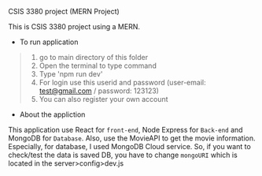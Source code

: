 CSIS 3380 project (MERN Project)

This is CSIS 3380 project using a MERN.

* To run application
> 1. go to main directory of this folder 
> 2. Open the terminal to type command
> 3. Type 'npm run dev'
> 4. For login use this userid and password (user-email: test@gmail.com / password: 123123)
> 5. You can also register your own account


* About the appliction 

This application use React for `front-end`, Node Express for `Back-end` and MongoDB for `Database`.
Also, use the MovieAPI to get the movie information.
Especially, for database, I used MongoDB Cloud service. So, if you want to check/test the data is saved DB, you have to change `mongoURI` which is located in the server>config>dev.js